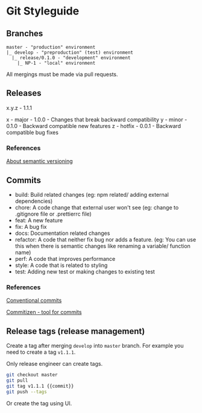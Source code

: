 # Git Styleguide

## Branches

```text
master - "production" environment
|_ develop - "preproduction" (test) environment
  |_ release/0.1.0 - "development" environment
    |_ NP-1 - "local" environment
```

All mergings must be made via pull requests.

## Releases

x.y.z - 1.1.1

x - major - 1.0.0 - Changes that break backward compatibility
y - minor - 0.1.0 - Backward compatible new features
z - hotfix - 0.0.1 - Backward compatible bug fixes

### References

[About semantic versioning](https://docs.npmjs.com/about-semantic-versioning)

## Commits

- build: Build related changes (eg: npm related/ adding external dependencies)
- chore: A code change that external user won't see (eg: change to .gitignore file or .prettierrc file)
- feat: A new feature
- fix: A bug fix
- docs: Documentation related changes
- refactor: A code that neither fix bug nor adds a feature. (eg: You can use this when there is semantic changes like renaming a variable/ function name)
- perf: A code that improves performance
- style: A code that is related to styling
- test: Adding new test or making changes to existing test

### References

[Conventional commits](https://www.conventionalcommits.org/en/v1.0.0)

[Commitizen - tool for commits](https://commitizen-tools.github.io/commitizen)

## Release tags (release management)

Create a tag after merging `develop` into `master` branch. For example you need to create a tag `v1.1.1`.

Only release engineer can create tags.

```bash
git checkout master
git pull
git tag v1.1.1 {{commit}}
git push --tags
```

Or create the tag using UI.
